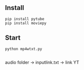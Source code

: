 ## Install
```
pip install pytube
pip install moviepy
```
## Start
```
python mp4wtxt.py
```
##
audio folder -> inputlink.txt -> link YT
